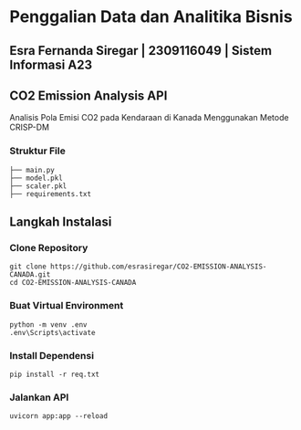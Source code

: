 # Penggalian Data dan Analitika Bisnis

## Esra Fernanda Siregar | 2309116049 | Sistem Informasi A23

## CO2 Emission Analysis API
Analisis Pola Emisi CO2 pada Kendaraan di Kanada Menggunakan Metode CRISP-DM

### Struktur File
```
├── main.py
├── model.pkl
├── scaler.pkl
├── requirements.txt
```

## Langkah Instalasi
### Clone Repository
```
git clone https://github.com/esrasiregar/CO2-EMISSION-ANALYSIS-CANADA.git
cd CO2-EMISSION-ANALYSIS-CANADA
```

### Buat Virtual Environment
```
python -m venv .env
.env\Scripts\activate
```

### Install Dependensi
```
pip install -r req.txt
```

### Jalankan API
```
uvicorn app:app --reload
```
